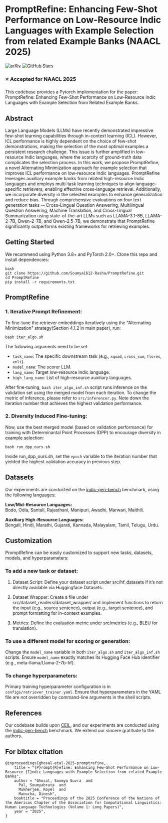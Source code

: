 # PromptRefine: Enhancing Few-Shot Performance on Low-Resource Indic Languages with Example Selection from related Example Banks (NAACL 2025)

[![arXiv](https://img.shields.io/badge/arXiv-2412.05710-B31B1B.svg)](https://arxiv.org/pdf/2412.05710) <!-- GitHub Stars Badge (replace YourUser and YourRepo) --> 
[![GitHub Stars](https://img.shields.io/github/stars/Soumya1612-Rasha/PromptRefine.svg?style=social)](https://github.com/Soumya1612-Rasha/PromptRefine/stargazers)


<h3>⭐ Accepted for NAACL 2025</h3>

This codebase provides a Pytorch implementation for the paper: PromptRefine: Enhancing Few-Shot Performance on Low-Resource Indic Languages with Example Selection from Related Example Banks.

## Abstract

Large Language Models (LLMs) have recently demonstrated impressive few-shot learning capabilities through in-context learning (ICL). However, ICL performance is highly dependent on the choice of few-shot demonstrations, making the selection of the most optimal examples a persistent research challenge. This issue is further amplified in low-resource Indic languages, where the scarcity of ground-truth data complicates the selection process. In this work, we propose PromptRefine, a novel Alternating Minimization approach for example selection that improves ICL performance on low-resource Indic languages. PromptRefine leverages auxiliary example banks from related high-resource Indic languages and employs multi-task learning techniques to align language-specific retrievers, enabling effective cross-language retrieval. Additionally, we incorporate diversity in the selected examples to enhance generalization and reduce bias. Through comprehensive evaluations on four text generation tasks -- Cross-Lingual Question Answering, Multilingual Question Answering, Machine Translation, and Cross-Lingual Summarization using state-of-the-art LLMs such as LLAMA-3.1-8B, LLAMA-2-7B, Qwen-2-7B, and Qwen-2.5-7B, we demonstrate that PromptRefine significantly outperforms existing frameworks for retrieving examples.

## Getting Started

We recommend using Python 3.8+ and PyTorch 2.0+. Clone this repo and install dependencies:

```
bash
git clone https://github.com/Soumya1612-Rasha/PromptRefine.git
cd PromptRefine
pip install -r requirements.txt
```

## PromptRefine


### 1. Iterative Prompt Refinement: 

To fine-tune the retriever embeddings iteratively using the "Alternating Minimization" strategy(Section 4.1.2 in main paper), run:

```
bash iter_algo.sh
```
The following arguments need to be set:

- `task_name`: The specific downstream task (e.g., `xquad`, `cross_sum`, `flores`, `xnli`).
- `model_name`: The scorer LLM.
- `lang_name`: Target low-resource Indic language.
- `high_lang_name`: List of high-resource auxiliary languages.

After fine-tuning, `bash iter_algo_inf.sh` script runs inference on the validation set using the merged model from each iteration. To change the metric of inference, please refer to `src/inferencer.py`. Note down the iteration number that achieves the highest validation performance.

### 2. Diversity Induced Fine-tuning: 

Now, use the best merged model (based on validation performance) for training with Determinantal Point Processes (DPP) to encourage diversity in example selection:

```
bash run_dpp_ours.sh
```

Inside run_dpp_ours.sh, set the `epoch` variable to the iteration number that yielded the highest validation accuracy in previous step.

## Datasets

Our experiments are conducted on the [indic-gen-bench](https://github.com/google-research-datasets/indic-gen-bench) benchmark, using the following languages:

**Low/Mid-Resource Languages:**  
Bodo, Odia, Santali, Rajasthani, Manipuri, Awadhi, Marwari, Maithili.

**Auxiliary High-Resource Languages:**  
Bengali, Hindi, Marathi, Gujarati, Kannada, Malayalam, Tamil, Telugu, Urdu.

## Customization

PromptRefine can be easily customized to support new tasks, datasets, models, and hyperparameters:

### To add a new task or dataset:

1. Dataset Script:
Define your dataset script under src/hf_datasets if it’s not directly available via Huggingface Datasets.

2. Dataset Wrapper:
Create a file under src/dataset_readers/dataset_wrapper/ and implement functions to return the input (e.g., source sentence), output (e.g., target sentence), and prompt formatting for in-context examples.

3. Metrics:
Define the evaluation metric under src/metrics (e.g., BLEU for translation).

### To use a different model for scoring or generation:

Change the `model_name` variable in both `iter_algo.sh` and `iter_algo_inf.sh` scripts. Ensure `model_name` exactly matches its Hugging Face Hub identifier (e.g., meta-llama/Llama-2-7b-hf).

### To change hyperparameters:

Primary training hyperparameter configuration is in `configs/retriever_trainer.yaml`. Ensure that hyperparameters in the YAML file are not overridden by command-line arguments in the shell scripts.


## References

Our codebase builds upon [CEIL](https://github.com/HKUNLP/icl-ceil), and our experiments are conducted using the [indic-gen-bench](https://github.com/google-research-datasets/indic-gen-bench) benchmark. We extend our sincere gratitude to the authors.


## For bibtex citation

```
@inproceedings{ghosal-etal-2025-promptrefine,
    title = "{P}rompt{R}efine: Enhancing Few-Shot Performance on Low-Resource {I}ndic Languages with Example Selection from related Example Banks",
    author = "Ghosal, Soumya Suvra  and
      Pal, Soumyabrata  and
      Mukherjee, Koyel  and
      Manocha, Dinesh",
    booktitle = "Proceedings of the 2025 Conference of the Nations of the Americas Chapter of the Association for Computational Linguistics: Human Language Technologies (Volume 1: Long Papers)",
    year = "2025",
}


